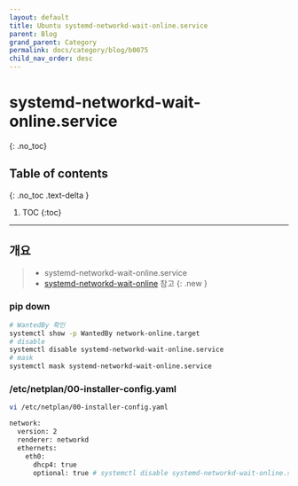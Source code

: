 ```yaml
---
layout: default
title: Ubuntu systemd-networkd-wait-online.service
parent: Blog
grand_parent: Category
permalink: docs/category/blog/b0075
child_nav_order: desc
---
```

# systemd-networkd-wait-online.service
{: .no_toc}

## Table of contents
{: .no_toc .text-delta }

1. TOC
{:toc}

---
## 개요

> - systemd-networkd-wait-online.service
> - [systemd-networkd-wait-online](https://www.freedesktop.org/software/systemd/man/systemd-networkd-wait-online.service.html) 참고 
{: .new }

### pip down

```bash
# WantedBy 확인
systemctl show -p WantedBy network-online.target
# disable
systemctl disable systemd-networkd-wait-online.service
# mask
systemctl mask systemd-networkd-wait-online.service
```

### /etc/netplan/00-installer-config.yaml

```bash
vi /etc/netplan/00-installer-config.yaml

network:
  version: 2
  renderer: networkd
  ethernets:
    eth0:
      dhcp4: true
      optional: true # systemctl disable systemd-networkd-wait-online.service
```
